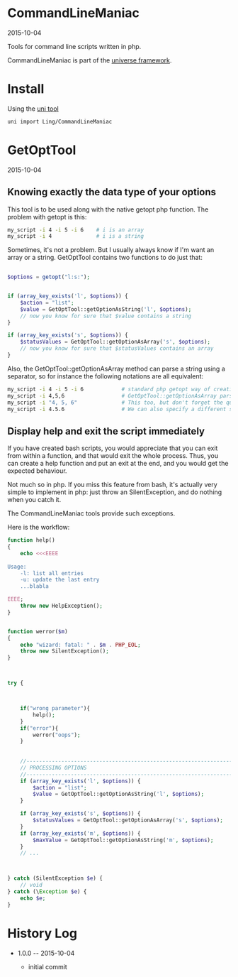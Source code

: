 CommandLineManiac
====================
2015-10-04



Tools for command line scripts written in php.


CommandLineManiac is part of the [universe framework](https://github.com/karayabin/universe-snapshot).


Install
=============


Using the [uni tool](https://github.com/lingtalfi/universe-naive-importer)
```bash
uni import Ling/CommandLineManiac
```


GetOptTool
==================
2015-10-04



Knowing exactly the data type of your options
------------------------------------------------

This tool is to be used along with the native getopt php function.
The problem with getopt is this:

```bash
my_script -i 4 -i 5 -i 6    # i is an array
my_script -i 4              # i is a string
```
    
    
Sometimes, it's not a problem.
But I usually always know if I'm want an array or a string.
GetOptTool contains two functions to do just that:
    
    
```php
    
$options = getopt("l:s:");


if (array_key_exists('l', $options)) {
    $action = "list";
    $value = GetOptTool::getOptionAsString('l', $options); 
    // now you know for sure that $value contains a string
}

if (array_key_exists('s', $options)) {
    $statusValues = GetOptTool::getOptionAsArray('s', $options);
    // now you know for sure that $statusValues contains an array
}
```


Also, the GetOptTool::getOptionAsArray method can parse a string using a separator, 
so for instance the following notations are all equivalent:


```bash
my_script -i 4 -i 5 -i 6            # standard php getopt way of creating arrays
my_script -i 4,5,6                  # GetOptTool::getOptionAsArray parses this as an array automatically
my_script -i "4, 5, 6"              # This too, but don't forget the quotes 
my_script -i 4.5.6                  # We can also specify a different separator, like a dot
```




Display help and exit the script immediately
----------------------------------------------

If you have created bash scripts, you would appreciate that you can exit from within a function,
and that would exit the whole process.
Thus, you can create a help function and put an exit at the end, and you would get the expected behaviour.

Not much so in php.
If you miss this feature from bash, it's actually very simple to implement in php:
just throw an SilentException, and do nothing when you catch it. 

The CommandLineManiac tools provide such exceptions.

Here is the workflow:





```php
function help()
{
    echo <<<EEEE
    
Usage:
    -l: list all entries
    -u: update the last entry
    ...blabla

EEEE;
    throw new HelpException();
}


function werror($m)
{
    echo "wizard: fatal: " . $m . PHP_EOL;
    throw new SilentException();
}



try {



    if("wrong parameter"){
        help();
    }
    if("error"){
        werror("oops");
    }
    
    
    //------------------------------------------------------------------------------/
    // PROCESSING OPTIONS
    //------------------------------------------------------------------------------/
    if (array_key_exists('l', $options)) {
        $action = "list";
        $value = GetOptTool::getOptionAsString('l', $options);
    }

    if (array_key_exists('s', $options)) {
        $statusValues = GetOptTool::getOptionAsArray('s', $options);
    }
    if (array_key_exists('m', $options)) {
        $maxValue = GetOptTool::getOptionAsString('m', $options);
    }
    // ...



} catch (SilentException $e) {
    // void
} catch (\Exception $e) {
    echo $e;
}
```




History Log
===============

- 1.0.0 -- 2015-10-04

    - initial commit


